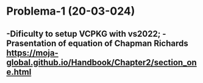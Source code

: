#  Problema-1 (20-03-024)
-Dificulty to setup VCPKG with vs2022;
-Prasentation of equation of Chapman Richards https://moja-global.github.io/Handbook/Chapter2/section_one.html
-